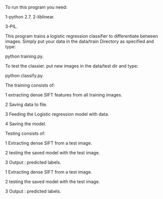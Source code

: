 <?xml version="1.0" encoding="iso-8859-1"?>
<!DOCTYPE html PUBLIC "-//W3C//DTD XHTML 1.0 Transitional//EN"
      "http://www.w3.org/TR/xhtml1/DTD/xhtml1-transitional.dtd">
<html xmlns="http://www.w3.org/1999/xhtml">
<head>
  <meta http-equiv="content-type" content="text/html; charset=iso-8859-1" />
  <title>New</title>
  <meta name="generator" content="Amaya, see http://www.w3.org/Amaya/" />
</head>

<body>
<p>To run this program you need:</p>

<p></p>

<p>1-python 2.7. 2-liblinear. </p>

<p>3-PIL.</p>

<p>This program trains a logistic regression classifier to differentiate
between images. Simply put your data in the data/train Directory as specified
and type:</p>

<p>python training.py.</p>

<p>To test the classier. put new images in the data/test dir and type:</p>

<p>python classify.py.</p>

<p>The training consists of:</p>

<p>1 extracting dense SIFT features from all training images.</p>

<p>2 Saving data to file.</p>

<p>3 Feeding the Logistic regression model with data.</p>

<p>4 Saving the model.</p>

<p>Testing consists of:</p>

<p>1 Extracting dense SIFT from a test image.</p>

<p>2 testing the saved model with the test image.</p>

<p>3 Output : predicted labels.</p>
</body>
</html>

1	Extracting dense SIFT from a test image.

2	testing the saved model with the test image.

3	Output : predicted labels.

